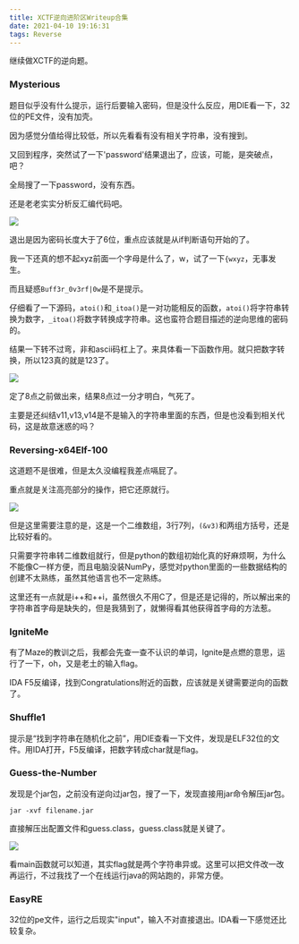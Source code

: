```yaml
---
title: XCTF逆向进阶区Writeup合集
date: 2021-04-10 19:16:31
tags: Reverse
---
```


继续做XCTF的逆向题。

<!--more-->

### Mysterious

题目似乎没有什么提示，运行后要输入密码，但是没什么反应，用DIE看一下，32位的PE文件，没有加壳。

因为感觉分值给得比较低，所以先看看有没有相关字符串，没有搜到。

又回到程序，突然试了一下'password'结果退出了，应该，可能，是突破点，吧？

全局搜了一下password，没有东西。

还是老老实实分析反汇编代码吧。

![](1.png)

退出是因为密码长度大于了6位，重点应该就是从if判断语句开始的了。

我一下还真的想不起xyz前面一个字母是什么了，w，试了一下`{wxyz`，无事发生。

而且疑惑`Buff3r_0v3rf|0w`是不是提示。

仔细看了一下源码，`atoi()`和`_itoa()`是一对功能相反的函数，`atoi()`将字符串转换为数字，`_itoa()`将数字转换成字符串。这也蛮符合题目描述的逆向思维的密码的。

结果一下转不过弯，非和ascii码杠上了。来具体看一下函数作用。就只把数字转换，所以123真的就是123了。

![](2.png)

定了8点之前做出来，结果8点过一分才明白，气死了。

主要是还纠结v11,v13,v14是不是输入的字符串里面的东西，但是也没看到相关代码，这是故意迷惑的吗？



### Reversing-x64Elf-100

这道题不是很难，但是太久没编程我差点嗝屁了。

重点就是关注高亮部分的操作，把它还原就行。

![](3.png)

但是这里需要注意的是，这是一个二维数组，3行7列，`(&v3)`和两组方括号，还是比较好看的。

只需要字符串转二维数组就行，但是python的数组初始化真的好麻烦啊，为什么不能像C一样方便，而且电脑没装NumPy，感觉对python里面的一些数据结构的创建不太熟练，虽然其他语言也不一定熟练。

这里还有一点就是i++和++i，虽然很久不用C了，但是还是记得的，所以解出来的字符串首字母是缺失的，但是我猜到了，就懒得看其他获得首字母的方法惹。



### IgniteMe

有了Maze的教训之后，我都会先查一查不认识的单词，Ignite是点燃的意思，运行了一下，oh，又是老土的输入flag。

IDA F5反编译，找到Congratulations附近的函数，应该就是关键需要逆向的函数了。





### Shuffle1

提示是“找到字符串在随机化之前”，用DIE查看一下文件，发现是ELF32位的文件。用IDA打开，F5反编译，把数字转成char就是flag。



### Guess-the-Number

发现是个jar包，之前没有逆向过jar包，搜了一下，发现直接用jar命令解压jar包。

```
jar -xvf filename.jar
```

直接解压出配置文件和guess.class，guess.class就是关键了。

![](4.png)

看main函数就可以知道，其实flag就是两个字符串异或。这里可以把文件改一改再运行，不过我找了一个在线运行java的网站跑的，非常方便。



### EasyRE

32位的pe文件，运行之后现实"input"，输入不对直接退出。IDA看一下感觉还比较复杂。



